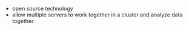 - open source technology
- allow multiple servers to work together in a cluster and analyze data together